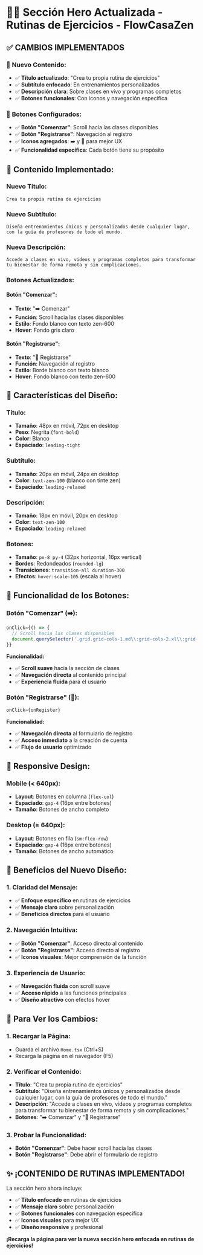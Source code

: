 # 🏃‍♀️ Sección Hero Actualizada - Rutinas de Ejercicios - FlowCasaZen

## ✅ **CAMBIOS IMPLEMENTADOS**

### 🎯 **Nuevo Contenido:**
- ✅ **Título actualizado**: "Crea tu propia rutina de ejercicios"
- ✅ **Subtítulo enfocado**: En entrenamientos personalizados
- ✅ **Descripción clara**: Sobre clases en vivo y programas completos
- ✅ **Botones funcionales**: Con iconos y navegación específica

### 🔧 **Botones Configurados:**
- ✅ **Botón "Comenzar"**: Scroll hacia las clases disponibles
- ✅ **Botón "Registrarse"**: Navegación al registro
- ✅ **Iconos agregados**: ➡️ y 📝 para mejor UX
- ✅ **Funcionalidad específica**: Cada botón tiene su propósito

## 🔧 **Contenido Implementado:**

### **Nuevo Título:**
```
Crea tu propia rutina de ejercicios
```

### **Nuevo Subtítulo:**
```
Diseña entrenamientos únicos y personalizados desde cualquier lugar, con la guía de profesores de todo el mundo.
```

### **Nueva Descripción:**
```
Accede a clases en vivo, videos y programas completos para transformar tu bienestar de forma remota y sin complicaciones.
```

### **Botones Actualizados:**

#### **Botón "Comenzar":**
- **Texto**: "➡️ Comenzar"
- **Función**: Scroll hacia las clases disponibles
- **Estilo**: Fondo blanco con texto zen-600
- **Hover**: Fondo gris claro

#### **Botón "Registrarse":**
- **Texto**: "📝 Registrarse"
- **Función**: Navegación al registro
- **Estilo**: Borde blanco con texto blanco
- **Hover**: Fondo blanco con texto zen-600

## 🎨 **Características del Diseño:**

### **Título:**
- **Tamaño**: 48px en móvil, 72px en desktop
- **Peso**: Negrita (`font-bold`)
- **Color**: Blanco
- **Espaciado**: `leading-tight`

### **Subtítulo:**
- **Tamaño**: 20px en móvil, 24px en desktop
- **Color**: `text-zen-100` (blanco con tinte zen)
- **Espaciado**: `leading-relaxed`

### **Descripción:**
- **Tamaño**: 18px en móvil, 20px en desktop
- **Color**: `text-zen-100`
- **Espaciado**: `leading-relaxed`

### **Botones:**
- **Tamaño**: `px-8 py-4` (32px horizontal, 16px vertical)
- **Bordes**: Redondeados (`rounded-lg`)
- **Transiciones**: `transition-all duration-300`
- **Efectos**: `hover:scale-105` (escala al hover)

## 🎯 **Funcionalidad de los Botones:**

### **Botón "Comenzar" (➡️):**
```javascript
onClick={() => {
  // Scroll hacia las clases disponibles
  document.querySelector('.grid.grid-cols-1.md\\:grid-cols-2.xl\\:grid-cols-3.gap-8')?.scrollIntoView({ behavior: 'smooth' });
}}
```

**Funcionalidad:**
- ✅ **Scroll suave** hacia la sección de clases
- ✅ **Navegación directa** al contenido principal
- ✅ **Experiencia fluida** para el usuario

### **Botón "Registrarse" (📝):**
```javascript
onClick={onRegister}
```

**Funcionalidad:**
- ✅ **Navegación directa** al formulario de registro
- ✅ **Acceso inmediato** a la creación de cuenta
- ✅ **Flujo de usuario** optimizado

## 📱 **Responsive Design:**

### **Mobile (< 640px):**
- **Layout**: Botones en columna (`flex-col`)
- **Espaciado**: `gap-4` (16px entre botones)
- **Tamaño**: Botones de ancho completo

### **Desktop (≥ 640px):**
- **Layout**: Botones en fila (`sm:flex-row`)
- **Espaciado**: `gap-4` (16px entre botones)
- **Tamaño**: Botones de ancho automático

## 🎨 **Beneficios del Nuevo Diseño:**

### **1. Claridad del Mensaje:**
- ✅ **Enfoque específico** en rutinas de ejercicios
- ✅ **Mensaje claro** sobre personalización
- ✅ **Beneficios directos** para el usuario

### **2. Navegación Intuitiva:**
- ✅ **Botón "Comenzar"**: Acceso directo al contenido
- ✅ **Botón "Registrarse"**: Acceso directo al registro
- ✅ **Iconos visuales**: Mejor comprensión de la función

### **3. Experiencia de Usuario:**
- ✅ **Navegación fluida** con scroll suave
- ✅ **Acceso rápido** a las funciones principales
- ✅ **Diseño atractivo** con efectos hover

## 🚀 **Para Ver los Cambios:**

### **1. Recargar la Página:**
- Guarda el archivo `Home.tsx` (Ctrl+S)
- Recarga la página en el navegador (F5)

### **2. Verificar el Contenido:**
- **Título**: "Crea tu propia rutina de ejercicios"
- **Subtítulo**: "Diseña entrenamientos únicos y personalizados desde cualquier lugar, con la guía de profesores de todo el mundo."
- **Descripción**: "Accede a clases en vivo, videos y programas completos para transformar tu bienestar de forma remota y sin complicaciones."
- **Botones**: "➡️ Comenzar" y "📝 Registrarse"

### **3. Probar la Funcionalidad:**
- **Botón "Comenzar"**: Debe hacer scroll hacia las clases
- **Botón "Registrarse"**: Debe abrir el formulario de registro

## ✨ **¡CONTENIDO DE RUTINAS IMPLEMENTADO!**

La sección hero ahora incluye:
- ✅ **Título enfocado** en rutinas de ejercicios
- ✅ **Mensaje claro** sobre personalización
- ✅ **Botones funcionales** con navegación específica
- ✅ **Iconos visuales** para mejor UX
- ✅ **Diseño responsive** y profesional

**¡Recarga la página para ver la nueva sección hero enfocada en rutinas de ejercicios!**
